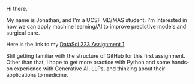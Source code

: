 Hi there, 

My name is Jonathan, and I'm a UCSF MD/MAS student. I'm interested in how we can apply machine learning/AI to improve predictive models and surgical care. 

Here is the link to my [DataSci 223 Assignment 1](https://github.com/pojonli/datasci_223/blob/main/exercises/1-foundations/exercise.ipynb)

Still getting familiar with the structure of GitHub for this first assignment. Other than that, I hope to get more practice with Python and some hands-on experience with Generative AI, LLPs, and thinking about their applications to medicine. 
